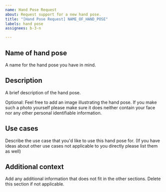 ```yaml
---
name: Hand Pose Request
about: Request support for a new hand pose.
title: "[Hand Pose Request] NAME_OF_HAND_POSE"
labels: hand pose
assignees: b-3-n

---
```


<!--
Please answer the following questions before submitting the issue. Thank you.

Note: If you want to request a series of related hand poses (e.g. pinch gesture with thumb and index finger, pinch gesture with thumb and middle finger etc.) please create only one issue for it.
-->

## Name of hand pose

A name for the hand pose you have in mind.

## Description

A brief description of the hand pose. 

Optional: Feel free to add an image illustrating the hand pose. If you make such a photo yourself please make sure it does neither contain your face nor any other personal identifiable information.

## Use cases

Describe the use case that you'd like to use this hand pose for. (If you have ideas about other use cases not applicable to you directly please list them as well)

## Additional context

Add any additional information that does not fit in the other sections. Delete this section if not applicable.
